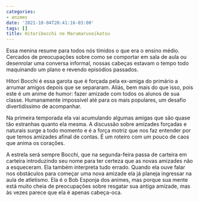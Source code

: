 ```yaml
---
categories:
- animes
date: '2021-10-04T20:41:16-03:00'
tags: []
title: Hitoribocchi no Marumaruseikatsu
---
```


Essa menina resume para todos nós tímidos o que era o ensino médio. Cercados de preocupações sobre como se comportar em sala de aula ou desenrolar uma conversa informal, nossas cabeças estavam o tempo todo maquinando um plano e revendo episódios passados.

Hitori Bocchi é essa garota que é forçada pela ex-amiga do primário a arrumar amigos depois que se separaram. Aliás, bem mais do que isso, pois este é um anime de humor: fazer amizade com todos os alunos de sua classe. Humanamente impossível até para os mais populares, um desafio divertidíssimo de acompanhar.

Na primeira temporada ela vai acumulando algumas amigas que são quase tão estranhas quanto ela mesma. A discussão sobre amizades forçadas e naturais surge a todo momento e é a força motriz que nos faz entender por que temos amizades afinal de contas. É um roteiro com um pouco de caos que anima os corações.

A estrela será sempre Bocchi, que na segunda-feira passa de carteira em carteira introduzindo seu nome para ter certeza que as novas amizades não a esqueceram. Ela também interpreta tudo errado. Quando ela ouve falar nos obstáculos para começar uma nova amizade ela já planeja ingressar na aula de atletismo. Ela é o Bob Esponja dos animes, mas porque sua mente está muito cheia de preocupações sobre resgatar sua antiga amizade, mas às vezes parece que ela é apenas cabeça-oca.